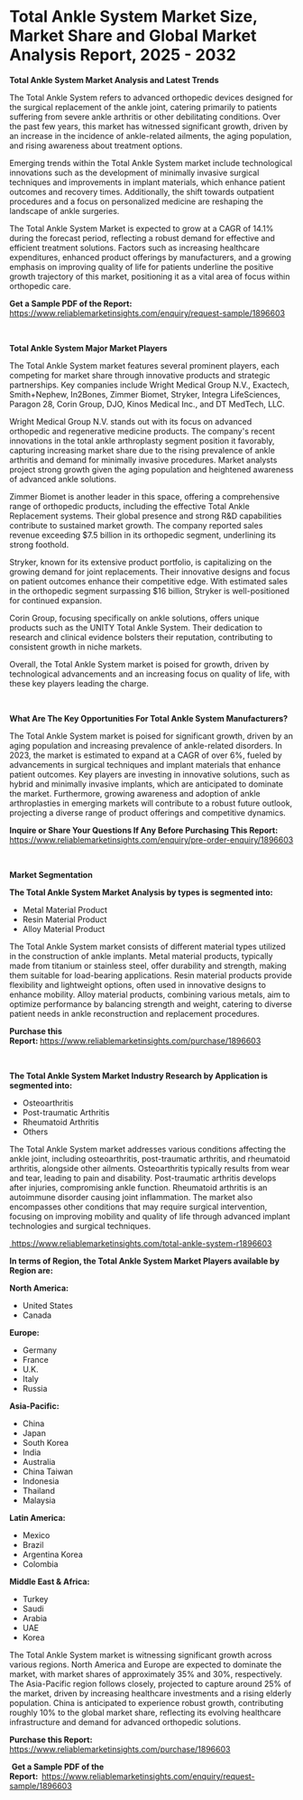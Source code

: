 <p><h1>Total Ankle System Market Size, Market Share and Global Market Analysis Report, 2025 - 2032</h1></p><p><strong>Total Ankle System Market Analysis and Latest Trends</strong></p>
<p><p>The Total Ankle System refers to advanced orthopedic devices designed for the surgical replacement of the ankle joint, catering primarily to patients suffering from severe ankle arthritis or other debilitating conditions. Over the past few years, this market has witnessed significant growth, driven by an increase in the incidence of ankle-related ailments, the aging population, and rising awareness about treatment options. </p><p>Emerging trends within the Total Ankle System market include technological innovations such as the development of minimally invasive surgical techniques and improvements in implant materials, which enhance patient outcomes and recovery times. Additionally, the shift towards outpatient procedures and a focus on personalized medicine are reshaping the landscape of ankle surgeries. </p><p>The Total Ankle System Market is expected to grow at a CAGR of 14.1% during the forecast period, reflecting a robust demand for effective and efficient treatment solutions. Factors such as increasing healthcare expenditures, enhanced product offerings by manufacturers, and a growing emphasis on improving quality of life for patients underline the positive growth trajectory of this market, positioning it as a vital area of focus within orthopedic care.</p></p>
<p><strong>Get a Sample PDF of the Report:&nbsp;</strong> <a href="https://www.reliablemarketinsights.com/enquiry/request-sample/1896603?utm_campaign=3002&utm_medium=2&utm_source=Github&utm_content=ia&utm_term=16042025&utm_id=total-ankle-system">https://www.reliablemarketinsights.com/enquiry/request-sample/1896603</a></p>
<p>&nbsp;</p>
<p><strong>Total Ankle System Major Market Players</strong></p>
<p><p>The Total Ankle System market features several prominent players, each competing for market share through innovative products and strategic partnerships. Key companies include Wright Medical Group N.V., Exactech, Smith+Nephew, In2Bones, Zimmer Biomet, Stryker, Integra LifeSciences, Paragon 28, Corin Group, DJO, Kinos Medical Inc., and DT MedTech, LLC.</p><p>Wright Medical Group N.V. stands out with its focus on advanced orthopedic and regenerative medicine products. The company's recent innovations in the total ankle arthroplasty segment position it favorably, capturing increasing market share due to the rising prevalence of ankle arthritis and demand for minimally invasive procedures. Market analysts project strong growth given the aging population and heightened awareness of advanced ankle solutions.</p><p>Zimmer Biomet is another leader in this space, offering a comprehensive range of orthopedic products, including the effective Total Ankle Replacement systems. Their global presence and strong R&D capabilities contribute to sustained market growth. The company reported sales revenue exceeding $7.5 billion in its orthopedic segment, underlining its strong foothold.</p><p>Stryker, known for its extensive product portfolio, is capitalizing on the growing demand for joint replacements. Their innovative designs and focus on patient outcomes enhance their competitive edge. With estimated sales in the orthopedic segment surpassing $16 billion, Stryker is well-positioned for continued expansion.</p><p>Corin Group, focusing specifically on ankle solutions, offers unique products such as the UNITY Total Ankle System. Their dedication to research and clinical evidence bolsters their reputation, contributing to consistent growth in niche markets.</p><p>Overall, the Total Ankle System market is poised for growth, driven by technological advancements and an increasing focus on quality of life, with these key players leading the charge.</p></p>
<p>&nbsp;</p>
<p><strong>What Are The Key Opportunities For Total Ankle System Manufacturers?</strong></p>
<p><p>The Total Ankle System market is poised for significant growth, driven by an aging population and increasing prevalence of ankle-related disorders. In 2023, the market is estimated to expand at a CAGR of over 6%, fueled by advancements in surgical techniques and implant materials that enhance patient outcomes. Key players are investing in innovative solutions, such as hybrid and minimally invasive implants, which are anticipated to dominate the market. Furthermore, growing awareness and adoption of ankle arthroplasties in emerging markets will contribute to a robust future outlook, projecting a diverse range of product offerings and competitive dynamics.</p></p>
<p><strong>Inquire or Share Your Questions If Any Before Purchasing This Report:</strong> <a href="https://www.reliablemarketinsights.com/enquiry/pre-order-enquiry/1896603?utm_campaign=3002&utm_medium=2&utm_source=Github&utm_content=ia&utm_term=16042025&utm_id=total-ankle-system">https://www.reliablemarketinsights.com/enquiry/pre-order-enquiry/1896603</a></p>
<p>&nbsp;</p>
<p><strong>Market Segmentation</strong></p>
<p><strong>The Total Ankle System Market Analysis by types is segmented into:</strong></p>
<p><ul><li>Metal Material Product</li><li>Resin Material Product</li><li>Alloy Material Product</li></ul></p>
<p><p>The Total Ankle System market consists of different material types utilized in the construction of ankle implants. Metal material products, typically made from titanium or stainless steel, offer durability and strength, making them suitable for load-bearing applications. Resin material products provide flexibility and lightweight options, often used in innovative designs to enhance mobility. Alloy material products, combining various metals, aim to optimize performance by balancing strength and weight, catering to diverse patient needs in ankle reconstruction and replacement procedures.</p></p>
<p><strong>Purchase this Report:&nbsp;</strong><a href="https://www.reliablemarketinsights.com/purchase/1896603?utm_campaign=3002&utm_medium=2&utm_source=Github&utm_content=ia&utm_term=16042025&utm_id=total-ankle-system">https://www.reliablemarketinsights.com/purchase/1896603</a></p>
<p>&nbsp;</p>
<p><strong>The Total Ankle System Market Industry Research by Application is segmented into:</strong></p>
<p><ul><li>Osteoarthritis</li><li>Post-traumatic Arthritis</li><li>Rheumatoid Arthritis</li><li>Others</li></ul></p>
<p><p>The Total Ankle System market addresses various conditions affecting the ankle joint, including osteoarthritis, post-traumatic arthritis, and rheumatoid arthritis, alongside other ailments. Osteoarthritis typically results from wear and tear, leading to pain and disability. Post-traumatic arthritis develops after injuries, compromising ankle function. Rheumatoid arthritis is an autoimmune disorder causing joint inflammation. The market also encompasses other conditions that may require surgical intervention, focusing on improving mobility and quality of life through advanced implant technologies and surgical techniques.</p></p>
<p><a href="https://www.reliablemarketinsights.com/total-ankle-system-r1896603?utm_campaign=3002&utm_medium=2&utm_source=Github&utm_content=ia&utm_term=16042025&utm_id=total-ankle-system">&nbsp;https://www.reliablemarketinsights.com/total-ankle-system-r1896603</a></p>
<p><strong>In terms of Region, the Total Ankle System Market Players available by Region are:</strong></p>
<p>
    <p> <strong> North America: </strong>
        <ul>
            <li>United States</li>
            <li>Canada</li>
        </ul>
        </p> 
    <p> <strong> Europe: </strong>
        <ul>
            <li>Germany</li>
            <li>France</li>
            <li>U.K.</li>
            <li>Italy</li>
            <li>Russia</li>
        </ul>
        </p> 
    <p> <strong> Asia-Pacific: </strong>
        <ul>
            <li>China</li>
            <li>Japan</li>
            <li>South Korea</li>
            <li>India</li>
            <li>Australia</li>
            <li>China Taiwan</li>
            <li>Indonesia</li>
            <li>Thailand</li>
            <li>Malaysia</li>
        </ul>
        </p> 
    <p> <strong> Latin America: </strong>
        <ul>
            <li>Mexico</li>
            <li>Brazil</li>
            <li>Argentina Korea</li>
            <li>Colombia</li>
        </ul>
        </p> 
    <p> <strong> Middle East & Africa: </strong>
        <ul>
            <li>Turkey</li>
            <li>Saudi</li>
            <li>Arabia</li>
            <li>UAE</li>
            <li>Korea</li>
        </ul>
    </p>
    </p>
<p><p>The Total Ankle System market is witnessing significant growth across various regions. North America and Europe are expected to dominate the market, with market shares of approximately 35% and 30%, respectively. The Asia-Pacific region follows closely, projected to capture around 25% of the market, driven by increasing healthcare investments and a rising elderly population. China is anticipated to experience robust growth, contributing roughly 10% to the global market share, reflecting its evolving healthcare infrastructure and demand for advanced orthopedic solutions.</p></p>
<p><strong>Purchase this Report: </strong><a href="https://www.reliablemarketinsights.com/purchase/1896603?utm_campaign=3002&utm_medium=2&utm_source=Github&utm_content=ia&utm_term=16042025&utm_id=total-ankle-system">https://www.reliablemarketinsights.com/purchase/1896603</a></p>
<p>&nbsp;<strong>Get a Sample PDF of the Report:&nbsp;&nbsp;</strong><a href="https://www.reliablemarketinsights.com/enquiry/request-sample/1896603?utm_campaign=3002&utm_medium=2&utm_source=Github&utm_content=ia&utm_term=16042025&utm_id=total-ankle-system">https://www.reliablemarketinsights.com/enquiry/request-sample/1896603</a></p>
<p><strong></strong></p>
<p><p></p><p></p><p></p></p>